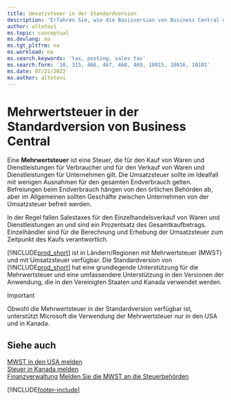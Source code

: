 ```yaml
---
title: Umsatzsteuer in der Standardversion
description: 'Erfahren Sie, wie die Basisversion von Business Central die Umsatzsteuer unterstützt, und erhalten Sie eine Beschreibung des Grundkonzepts.'
author: altotovi
ms.topic: conceptual
ms.devlang: na
ms.tgt_pltfrm: na
ms.workload: na
ms.search.keywords: 'tax, posting, sales tax'
ms.search.form: '10, 315, 466, 467, 468, 469, 10015, 10016, 10101'
ms.date: 07/21/2022
ms.author: altotovi
---
```


# Mehrwertsteuer in der Standardversion von Business Central

Eine **Mehrwertsteuer** ist eine Steuer, die für den Kauf von Waren und Dienstleistungen für Verbraucher und für den Verkauf von Waren und Dienstleistungen für Unternehmen gilt. Die Umsatzsteuer sollte im Idealfall mit wenigen Ausnahmen für den gesamten Endverbrauch gelten. Befreiungen beim Endverbrauch hängen von den örtlichen Behörden ab, aber im Allgemeinen sollten Geschäfte zwischen Unternehmen von der Umsatzsteuer befreit werden.  

In der Regel fallen Salestaxes für den Einzelhandelsverkauf von Waren und Dienstleistungen an und sind ein Prozentsatz des Gesamtkaufbetrags. Einzelhändler sind für die Berechnung und Erhebung der Umsatzsteuer zum Zeitpunkt des Kaufs verantwortlich.  

[!INCLUDE[prod_short](includes/prod_short.md)] ist in Ländern/Regionen mit Mehrwertsteuer (MWST) und mit Umsatzsteuer verfügbar. Die Standardversion von [!INCLUDE[prod_short](includes/prod_short.md)] hat eine grundlegende Unterstützung für die Mehrwertsteuer und eine umfassendere Unterstützung in den Versionen der Anwendung, die in den Vereinigten Staaten und Kanada verwendet werden.

> [!IMPORTANT]
> Obwohl die Mehrwertsteuer in der Standardversion verfügbar ist, unterstützt Microsoft die Verwendung der Mehrwertsteuer nur in den USA und in Kanada.

## Siehe auch 

[MWST in den USA melden](localfunctionality/UnitedStates/us-sales-tax.md)  
[Steuer in Kanada melden](localfunctionality/canada/ca-sales-tax.md)  
[Finanzverwaltung](finance.md)
[Melden Sie die MWST an die Steuerbehörden](finance-how-report-vat.md)

[!INCLUDE[footer-include](includes/footer-banner.md)]
